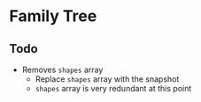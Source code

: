 # Family Tree
## Todo
*  Removes `shapes` array
   *  Replace `shapes` array with the snapshot
   *  `shapes` array is very redundant at this point
   